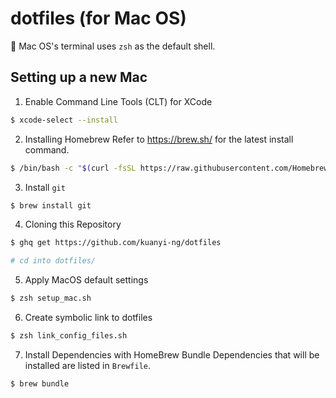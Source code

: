 # dotfiles (for Mac OS)

📝 Mac OS's terminal uses `zsh` as the default shell.

## Setting up a new Mac
1. Enable Command Line Tools (CLT) for XCode
```sh
$ xcode-select --install
```

2. Installing Homebrew
Refer to https://brew.sh/ for the latest install command.
```sh
$ /bin/bash -c "$(curl -fsSL https://raw.githubusercontent.com/Homebrew/install/HEAD/install.sh)"
```

3. Install `git`
```sh
$ brew install git
```

4. Cloning this Repository
```sh
$ ghq get https://github.com/kuanyi-ng/dotfiles

# cd into dotfiles/ 
```

5. Apply MacOS default settings
```sh
$ zsh setup_mac.sh
```

6. Create symbolic link to dotfiles
```sh
$ zsh link_config_files.sh
```

7. Install Dependencies with HomeBrew Bundle
Dependencies that will be installed are listed in `Brewfile`.
```sh
$ brew bundle
```

